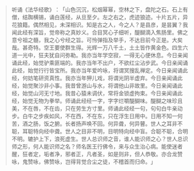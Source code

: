 
> 听诵《法华经歌》​：​「山色沉沉，松烟幂幂，空林之下，盘陀之石。石上有僧，结踟横锡，诵白莲经，从旦至夕。左之右之，虎迹狼迹。十片五片，异花狼籍。偶然相见，未深相识。知是古之人，今之人？是县彦，是昙翼？我闻此经有深旨，觉帝称之真妙义。合目冥心子细听，醍醐滴入焦肠里。佛之意兮祖之髓，我之心兮经之旨。可怜弹指及举手，不达目前今正是。大矣哉。甚奇特。空王要使群生得。光辉一万八千土，土土皆作黄金色。四生六道一光中，狂夫犹自问弥勒。我亦当年学空寂，一得无心便休息。今日亲闻诵此经，始觉驴乘匪端的。我亦当年不出户，不欲红尘沾步武。今日亲闻诵此经，始觉行行皆宝所。我亦当年爱吟咏，将谓冥搜乱禅定。今日亲闻诵此经，何妨笔研资真性。我亦当年狎儿戏，将谓光阴半虚弃。今日亲闻诵此经，始觉聚沙非小事。我昔曾游山与水，将谓他山非故里。今日亲闻诵此经，始觉山河无寸地。我昔心猿未调伏，常将金锁虚拘束。今日亲闻诵此经，始觉无物为拳举。师诵此经经一字，字字烂嚼醍醐味。醍醐之味珍且美，不在唇，不在齿，只在劳生方寸里。师诵此经经一句，句句白牛亲动步。白牛之步疾如风，不在西，不在东，只在浮生日用中。日用不知一何苦，酒之肠，饭之腑。长者扬声唤不回。何异聋，何异瞽。世人之耳非不聪，耳聪特向经中聋。世人之目非不明，目明特向经中盲。合聪不聪，合明不明。辘护上下，浪死虚生。世人总识师之音，谁人能识师之心？世人总识师之形，何人能识师之名？师名医王行佛令，来与众生治心病。能使迷者醒，狂者定，垢者净，邪者正，凡者圣，如是则非，但人恭敬。亦合龙赞咏，鬼赞咏，佛赞咏，岂得背觉合尘之徒，不稽首而归命。​」
